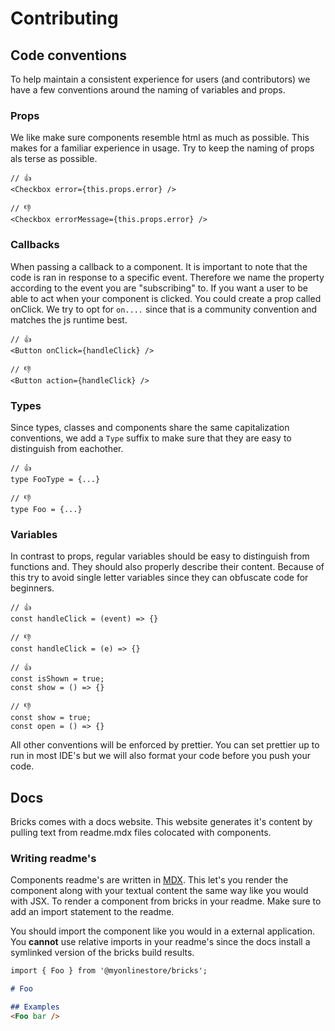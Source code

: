 # Contributing

## Code conventions
To help maintain a consistent experience for users (and contributors) we have a few conventions around the naming of variables and props.

### Props 
We like make sure components resemble html as much as possible. This makes for a familiar experience in usage. Try to keep the naming of props als terse as possible.

```tsx
// 👍 
<Checkbox error={this.props.error} />
```

```tsx
// 👎 
<Checkbox errorMessage={this.props.error} />
```

### Callbacks
When passing a callback to a component. It is important to note that the code is ran in response to a specific event. Therefore we name the property according to the event you are "subscribing" to. If you want a user to be able to act when your component is clicked. You could create a prop called onClick. We try to opt for `on....` since that is a community convention and matches the js runtime best.

```tsx
// 👍
<Button onClick={handleClick} />
```

```tsx
// 👎 
<Button action={handleClick} />
```

### Types
Since types, classes and components share the same capitalization conventions, we add a `Type` suffix to make sure that they are easy to distinguish from eachother.

```tsx
// 👍 
type FooType = {...}
```

```tsx
// 👎 
type Foo = {...}
```

### Variables
In contrast to props, regular variables should be easy to distinguish from functions and. They should also properly describe their content. Because of this try to avoid single letter variables since they can obfuscate code for beginners.

```tsx
// 👍
const handleClick = (event) => {}
```

```tsx
// 👎
const handleClick = (e) => {}
```

```tsx
// 👍
const isShown = true;
const show = () => {}
```

```tsx
// 👎
const show = true;
const open = () => {}
```

All other conventions will be enforced by prettier. You can set prettier up to run in most IDE's but we will also format your code before you push your code.

## Docs
Bricks comes with a docs website. This website generates it's content by pulling text from readme.mdx files colocated with components.

### Writing readme's
Components readme's are written in [MDX](https://mdxjs.com/). This let's you render the component along with your textual content the same way like you would with JSX. To render a component from bricks in your readme. Make sure to add an import statement to the readme.

You should import the component like you would in a external application. You __cannot__ use relative imports in your readme's since the docs install a symlinked version of the bricks build results.

```md
import { Foo } from '@myonlinestore/bricks';

# Foo

## Examples
<Foo bar />
```
